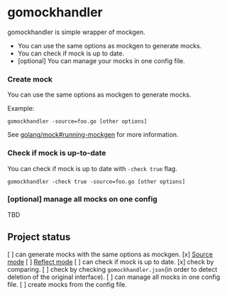 # gomockhandler

gomockhandler is simple wrapper of mockgen.

- You can use the same options as mockgen to generate mocks.
- You can check if mock is up to date.
- [optional] You can manage your mocks in one config file.

### Create mock

You can use the same options as mockgen to generate mocks.

Example:
```
gomockhandler -source=foo.go [other options]
```

See [golang/mock#running-mockgen](https://github.com/golang/mock#running-mockgen) for more information.

### Check if mock is up-to-date

You can check if mock is up to date with `-check true` flag.

```
gomockhandler -check true -source=foo.go [other options]
```

### [optional] manage all mocks on one config

TBD

## Project status

[ ] can generate mocks with the same options as mockgen.
  [x] [Source mode](https://github.com/golang/mock#source-mode)
  [ ] [Reflect mode](https://github.com/golang/mock#reflect-mode)
[ ] can check if mock is up to date.
  [x] check by comparing.
  [ ] check by checking `gomockhandler.json`(in order to detect deletion of the original interface).
[ ] can manage all mocks in one config file. 
  [ ] create mocks from the config file.
